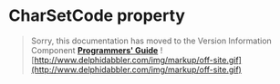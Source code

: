 # CharSetCode property #

> Sorry, this documentation has moved to the Version Information Component **[Programmers' Guide](http://wiki.delphidabbler.com/index.php/Docs/TPJVersionInfoCharSetCode)** ![http://www.delphidabbler.com/img/markup/off-site.gif](http://www.delphidabbler.com/img/markup/off-site.gif)
